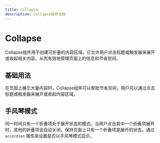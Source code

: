 ```yaml
---
title: Collapse
description: Collapse组件文档
---
```



# Collapse

Collapse组件用于创建可折叠的内容区域。它允许用户点击标题或触发器来展开或收起相关内容，从而有效地管理页面上的信息和节省空间。

## 基础用法

在页面上展示大量内容时，Collapse组件可以帮助节省空间，用户可以通过点击标题或触发器来展开或收起内容区域。

<preview path="../demo/Collapse/Basic.vue" title="基础用法" ></preview>

## 手风琴模式
同一时间只有一个折叠项处于展开状态的模式。当用户点击其中一个折叠项展开时，其他的折叠项会自动关闭，保持页面上只有一个折叠项是展开的状态。通过 `accordion` 属性来设置是否以手风琴模式显示。
<preview path="../demo/Collapse/Accordion.vue" title="手风琴模式"></preview>

